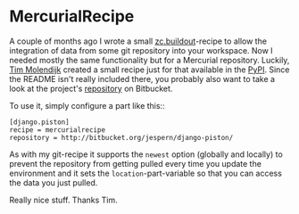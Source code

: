 # MercurialRecipe

A couple of months ago I wrote a small [zc.buildout][]-recipe to allow the
integration of data from some git repository into your workspace. Now I needed
mostly the same functionality but for a Mercurial repository. Luckily, [Tim Molendijk][]
created a small recipe just for that available in the [PyPI][]. Since the
README isn't really included there, you probably also want to take a look at
the project's [repository][] on Bitbucket.

To use it, simply configure a part like this::
    
    [django.piston]
    recipe = mercurialrecipe
    repository = http://bitbucket.org/jespern/django-piston/

As with my git-recipe it supports the ``newest`` option (globally and locally)
to prevent the repository from getting pulled every time you update the
environment and it sets the ``location``-part-variable so that you can access
the data you just pulled.

Really nice stuff. Thanks Tim.


[Tim Molendijk]: http://timmolendijk.nl/
[repository]: http://bitbucket.org/tawm/mercurial-recipe/
[pypi]: http://pypi.python.org/pypi/MercurialRecipe/
[zc.buildout]: http://pypi.python.org/pypi/zc.buildout